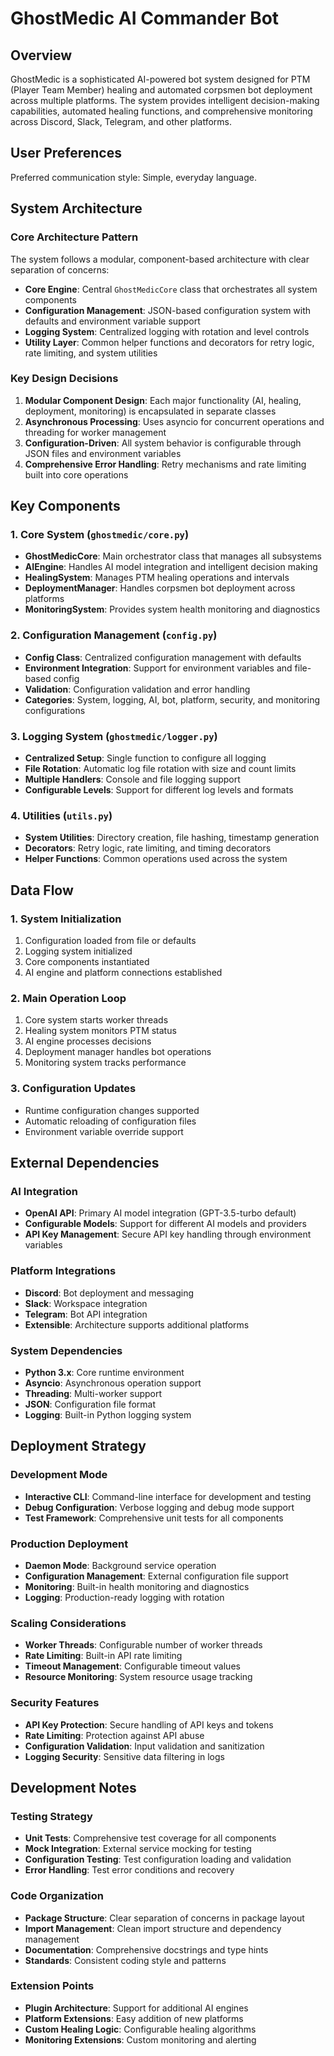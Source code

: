 # GhostMedic AI Commander Bot

## Overview

GhostMedic is a sophisticated AI-powered bot system designed for PTM (Player Team Member) healing and automated corpsmen bot deployment across multiple platforms. The system provides intelligent decision-making capabilities, automated healing functions, and comprehensive monitoring across Discord, Slack, Telegram, and other platforms.

## User Preferences

Preferred communication style: Simple, everyday language.

## System Architecture

### Core Architecture Pattern
The system follows a modular, component-based architecture with clear separation of concerns:

- **Core Engine**: Central `GhostMedicCore` class that orchestrates all system components
- **Configuration Management**: JSON-based configuration system with defaults and environment variable support
- **Logging System**: Centralized logging with rotation and level controls
- **Utility Layer**: Common helper functions and decorators for retry logic, rate limiting, and system utilities

### Key Design Decisions

1. **Modular Component Design**: Each major functionality (AI, healing, deployment, monitoring) is encapsulated in separate classes
2. **Asynchronous Processing**: Uses asyncio for concurrent operations and threading for worker management
3. **Configuration-Driven**: All system behavior is configurable through JSON files and environment variables
4. **Comprehensive Error Handling**: Retry mechanisms and rate limiting built into core operations

## Key Components

### 1. Core System (`ghostmedic/core.py`)
- **GhostMedicCore**: Main orchestrator class that manages all subsystems
- **AIEngine**: Handles AI model integration and intelligent decision making
- **HealingSystem**: Manages PTM healing operations and intervals
- **DeploymentManager**: Handles corpsmen bot deployment across platforms
- **MonitoringSystem**: Provides system health monitoring and diagnostics

### 2. Configuration Management (`config.py`)
- **Config Class**: Centralized configuration management with defaults
- **Environment Integration**: Support for environment variables and file-based config
- **Validation**: Configuration validation and error handling
- **Categories**: System, logging, AI, bot, platform, security, and monitoring configurations

### 3. Logging System (`ghostmedic/logger.py`)
- **Centralized Setup**: Single function to configure all logging
- **File Rotation**: Automatic log file rotation with size and count limits
- **Multiple Handlers**: Console and file logging support
- **Configurable Levels**: Support for different log levels and formats

### 4. Utilities (`utils.py`)
- **System Utilities**: Directory creation, file hashing, timestamp generation
- **Decorators**: Retry logic, rate limiting, and timing decorators
- **Helper Functions**: Common operations used across the system

## Data Flow

### 1. System Initialization
1. Configuration loaded from file or defaults
2. Logging system initialized
3. Core components instantiated
4. AI engine and platform connections established

### 2. Main Operation Loop
1. Core system starts worker threads
2. Healing system monitors PTM status
3. AI engine processes decisions
4. Deployment manager handles bot operations
5. Monitoring system tracks performance

### 3. Configuration Updates
- Runtime configuration changes supported
- Automatic reloading of configuration files
- Environment variable override support

## External Dependencies

### AI Integration
- **OpenAI API**: Primary AI model integration (GPT-3.5-turbo default)
- **Configurable Models**: Support for different AI models and providers
- **API Key Management**: Secure API key handling through environment variables

### Platform Integrations
- **Discord**: Bot deployment and messaging
- **Slack**: Workspace integration
- **Telegram**: Bot API integration
- **Extensible**: Architecture supports additional platforms

### System Dependencies
- **Python 3.x**: Core runtime environment
- **Asyncio**: Asynchronous operation support
- **Threading**: Multi-worker support
- **JSON**: Configuration file format
- **Logging**: Built-in Python logging system

## Deployment Strategy

### Development Mode
- **Interactive CLI**: Command-line interface for development and testing
- **Debug Configuration**: Verbose logging and debug mode support
- **Test Framework**: Comprehensive unit tests for all components

### Production Deployment
- **Daemon Mode**: Background service operation
- **Configuration Management**: External configuration file support
- **Monitoring**: Built-in health monitoring and diagnostics
- **Logging**: Production-ready logging with rotation

### Scaling Considerations
- **Worker Threads**: Configurable number of worker threads
- **Rate Limiting**: Built-in API rate limiting
- **Timeout Management**: Configurable timeout values
- **Resource Monitoring**: System resource usage tracking

### Security Features
- **API Key Protection**: Secure handling of API keys and tokens
- **Rate Limiting**: Protection against API abuse
- **Configuration Validation**: Input validation and sanitization
- **Logging Security**: Sensitive data filtering in logs

## Development Notes

### Testing Strategy
- **Unit Tests**: Comprehensive test coverage for all components
- **Mock Integration**: External service mocking for testing
- **Configuration Testing**: Test configuration loading and validation
- **Error Handling**: Test error conditions and recovery

### Code Organization
- **Package Structure**: Clear separation of concerns in package layout
- **Import Management**: Clean import structure and dependency management
- **Documentation**: Comprehensive docstrings and type hints
- **Standards**: Consistent coding style and patterns

### Extension Points
- **Plugin Architecture**: Support for additional AI engines
- **Platform Extensions**: Easy addition of new platforms
- **Custom Healing Logic**: Configurable healing algorithms
- **Monitoring Extensions**: Custom monitoring and alerting